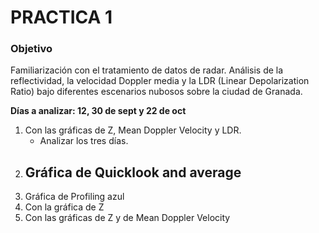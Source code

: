 # PRACTICA 1
### Objetivo
Familiarización con el tratamiento de datos de radar. Análisis de la reflectividad, la
velocidad Doppler media y la LDR (Linear Depolarization Ratio) bajo diferentes
escenarios nubosos sobre la ciudad de Granada.

**Días a analizar: 12, 30 de sept y 22 de oct**

1. Con las gráficas de Z, Mean Doppler Velocity y LDR.
	- Analizar los tres días.
2. Gráfica de Quicklook and average
	- 
3. Gráfica de Profiling azul
4. Con la gráfica de Z
5. Con las gráficas de Z y de Mean Doppler Velocity